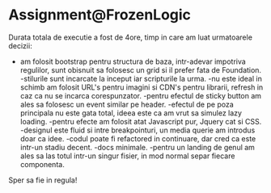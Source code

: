 # Assignment@FrozenLogic
Durata totala de executie a fost de 4ore, timp in care am luat urmatoarele decizii:
 - am folosit bootstrap pentru structura de baza, intr-adevar impotriva regulilor, sunt obisnuit sa folosesc un grid
 si il prefer fata de Foundation.
 -stilurile sunt incarcate la inceput iar scripturile la urma.
 -nu este ideal in schimb am folosit URL's pentru imagini si CDN's pentru librarii, refresh in caz ca nu se incarca corespunzator.
 -pentru efectul de sticky button am ales sa folosesc un event similar pe header.
 -efectul de pe poza principala nu este gata total, ideea este ca am vrut sa simulez lazy loading.
 -pentru efecte am folosit atat Javascript pur, Jquery cat si CSS.
 -designul este fluid si intre breakpointuri, un media querie am introdus doar ca idee.
 -codul poate fi refactored in continuare, dar cred ca este intr-un stadiu decent.
 -docs minimale.
 -pentru un landing de genul am ales sa las totul intr-un singur fisier, in mod normal separ fiecare componenta.
 
 Sper sa fie in regula!


